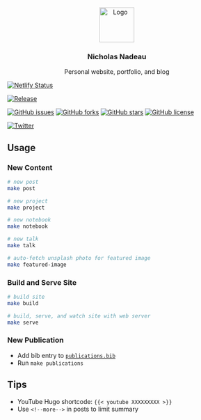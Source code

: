 <br />
<p align="center">
<a href="https://github.com/nnadeau/nicholasnadeau-me">
<img src="https://raw.githubusercontent.com/nnadeau/nicholasnadeau-me/master/assets/images/logo.png" alt="Logo" width="80" height="80">
</a>

<h3 align="center">Nicholas Nadeau</h3>

<p align="center">
Personal website, portfolio, and blog
</p>
</p>


[![Netlify Status](https://api.netlify.com/api/v1/badges/96cf62a7-5c7d-4610-b84f-de0afc34773c/deploy-status)](https://app.netlify.com/sites/competent-panini-00973b/deploys)

[![Release](https://github.com/nnadeau/nicholasnadeau-me/workflows/Release/badge.svg)](https://github.com/nnadeau/nicholasnadeau-me/actions)

[![GitHub issues](https://img.shields.io/github/issues/nnadeau/nicholasnadeau-me)](https://github.com/nnadeau/nicholasnadeau-me/issues)
[![GitHub forks](https://img.shields.io/github/forks/nnadeau/nicholasnadeau-me)](https://github.com/nnadeau/nicholasnadeau-me/network)
[![GitHub stars](https://img.shields.io/github/stars/nnadeau/nicholasnadeau-me)](https://github.com/nnadeau/nicholasnadeau-me/stargazers)
[![GitHub license](https://img.shields.io/github/license/nnadeau/nicholasnadeau-me)](https://github.com/nnadeau/nicholasnadeau-me/blob/master/LICENSE)

[![Twitter](https://img.shields.io/twitter/url?style=social&url=https%3A%2F%2Fgithub.com%2Fnnadeau%2Fnicholasnadeau-me)](https://twitter.com/intent/tweet?text=Wow:&url=https%3A%2F%2Fgithub.com%2Fnnadeau%2Fnicholasnadeau-me)

## Usage

### New Content

```bash
# new post
make post

# new project
make project

# new notebook
make notebook

# new talk
make talk

# auto-fetch unsplash photo for featured image
make featured-image
```

### Build and Serve Site

```bash
# build site
make build

# build, serve, and watch site with web server
make serve
```

### New Publication

- Add bib entry to [`publications.bib`](publications.bib)
- Run `make publications`

## Tips

- YouTube Hugo shortcode: `{{< youtube XXXXXXXXX >}}`
- Use `<!--more-->` in posts to limit summary

